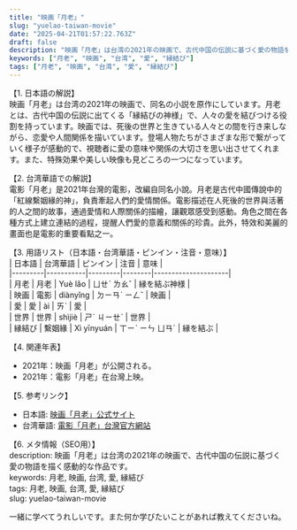```yaml
---
title: "映画「月老」"
slug: "yuelao-taiwan-movie"
date: "2025-04-21T01:57:22.763Z"
draft: false
description: "映画「月老」は台湾の2021年の映画で、古代中国の伝説に基づく愛の物語を描く感動的な作品です。"
keywords: ["月老", "映画", "台湾", "愛", "縁結び"]
tags: ["月老", "映画", "台湾", "愛", "縁結び"]
---
```


【1. 日本語の解説】  
映画「月老」は台湾の2021年の映画で、同名の小説を原作にしています。月老とは、古代中国の伝説に出てくる「縁結びの神様」で、人々の愛を結びつける役割を持っています。映画では、死後の世界と生きている人々との間を行き来しながら、恋愛や人間関係を描いています。登場人物たちがさまざまな形で繋がっていく様子が感動的で、視聴者に愛の意味や関係の大切さを思い出させてくれます。また、特殊効果や美しい映像も見どころの一つになっています。

【2. 台湾華語での解説】  
電影「月老」是2021年台灣的電影，改編自同名小說。月老是古代中國傳說中的「紅線繫姻緣的神」，負責牽起人們的愛情關係。電影描述在人死後的世界與活著的人之間的故事，通過愛情和人際關係的描繪，讓觀眾感受到感動。角色之間在各種方式上建立連結的過程，提醒人們愛的意義和關係的珍貴。此外，特效和美麗的畫面也是電影的重要看點之一。

【3. 用語リスト（日本語・台湾華語・ピンイン・注音・意味）】  
| 日本語   | 台湾華語   | ピンイン | 注音    | 意味                  |  
|---------|-----------|---------|--------|---------------------|  
| 月老     | 月老     | Yuè lǎo | ㄩㄝˋ ㄌㄠˇ | 縁を結ぶ神様          |  
| 映画     | 電影     | diànyǐng | ㄉㄧㄢˋ ㄧㄥˇ | 映画                  |  
| 愛       | 愛       | ài      | ㄞˋ    | 愛                  |  
| 世界     | 世界     | shìjiè  | ㄕˋ ㄐㄧㄝˋ | 世界                  |  
| 縁結び | 繫姻緣   | Xì yīnyuán | ㄒㄧˋ ㄧㄣ ㄩㄢˊ | 縁を結ぶ               |  

【4. 関連年表】  
- 2021年：映画「月老」が公開される。  
- 2021年：電影「月老」在台灣上映。  

【5. 参考リンク】  
- 日本語: [映画「月老」公式サイト](https://example-jp.com/yuelao)  
- 台湾華語: [電影「月老」台灣官方網站](https://example-tw.com/yuelao)  

【6. メタ情報（SEO用）】  
description: 映画「月老」は台湾の2021年の映画で、古代中国の伝説に基づく愛の物語を描く感動的な作品です。  
keywords: 月老, 映画, 台湾, 愛, 縁結び  
tags: 月老, 映画, 台湾, 愛, 縁結び  
slug: yuelao-taiwan-movie  

一緒に学べてうれしいです。また何か学びたいことがあれば教えてくださいね。